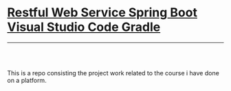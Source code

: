 <u><h1>Restful Web Service Spring Boot Visual Studio Code Gradle</h1></u>
<hr>
<br><br>
<p>This is a repo consisting the project work related to the course i have done on a platform.</p>
